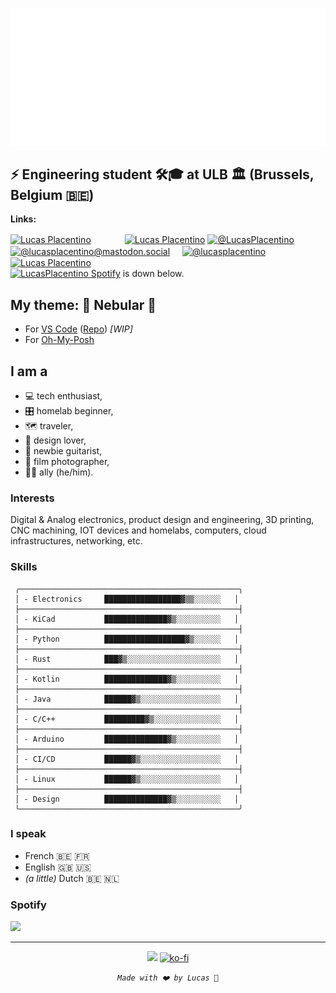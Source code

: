 <!--[![Header](https://raw.githubusercontent.com/lucasplacentino/lucasplacentino/main/my-github-banner3.gif "Header")](https://github.com/lucasplacentino)-->

<a href="https://github.com/lucasplacentino"><img src="https://raw.githubusercontent.com/LucasPlacentino/LucasPlacentino/refs/heads/main/typing-svg-readme.svg" alt="Hi there 👋 I'm Lucas, Welcome to my Github!"/></a>

## ⚡ Engineering student :hammer_and_wrench::mortar_board: at ULB :classical_building: (Brussels, Belgium :belgium:)

**Links:**
<p align="start" style="padding: 0; margin: 0;">
  <a href="https://www.linkedin.com/in/placentino-lucas/" target="_blank" title="Linkedin"><img src="https://content.linkedin.com/content/dam/me/business/en-us/amp/brand-site/v2/bg/LI-Bug.svg.original.svg" alt="Lucas Placentino" target="_blank" align="center" width="50" height="48"/></a>
  <a href="https://lucas.placentino.be/" target="_blank" title="Personal Website" style="margin-left: 50px"><img src="https://user-images.githubusercontent.com/23436953/203611821-5db5c21d-0319-4688-bc15-613ac560b93e.svg" alt="Lucas Placentino" align="center" height="70" /></a>
  <a href="https://twitter.com/intent/follow?screen_name=LucasPlacentino" target="_blank" title="Twitter"><img src="https://upload.wikimedia.org/wikipedia/commons/6/6f/Logo_of_Twitter.svg" alt="@LucasPlacentino" align="center" width="54" height="40"/></a>
  &nbsp;
  <a rel="me" href="https://mastodon.social/@lucasplacentino" target="_blank" title="Mastodon"><img src="https://upload.wikimedia.org/wikipedia/commons/4/48/Mastodon_Logotype_%28Simple%29.svg" alt="@lucasplacentino@mastodon.social" align="center" width="48" height="48"/></a>
  &nbsp;
  &nbsp;
  <a href="https://www.instagram.com/lucasplacentino" target="_blank" title="Instagram"><img src="https://upload.wikimedia.org/wikipedia/commons/e/e7/Instagram_logo_2016.svg" alt="@lucasplacentino" align="center" height="48"/></a>
  <!--<a href="https://www.instagram.com/lucasplacentino" target="_blank" title="Instagram"><img src="https://upload.wikimedia.org/wikipedia/commons/e/e7/Instagram_logo_2016.svg" alt="@lucasplacentino" align="center" width="90" height="48"/></a>-->
  &nbsp;
  <!--
  <a href="https://www.youtube.com/channel/UCQJ-jmjFdEgXQAsvjdaEhbw" target="_blank" title="My Youtube"><img src="https://upload.wikimedia.org/wikipedia/commons/0/09/YouTube_full-color_icon_%282017%29.svg" alt="Lucas Placentino" align="center" height="48"/>     </a>
  &nbsp;
  <a href="https://www.twitch.tv/ticccco1" target="_blank" title="My Twitch"><img src="https://upload.wikimedia.org/wikipedia/commons/d/d3/Twitch_Glitch_Logo_Purple.svg" alt="ticccco1" align="center" height="48" width="70"/></a>
  &nbsp;
  <a  href="https://lucaspla.medium.com/" target="_blank" title="Medium"><img src="https://upload.wikimedia.org/wikipedia/commons/e/ec/Medium_logo_Monogram.svg" alt="Lucas Placentino" target="_blank" align="center" height="52" width="50" /></a>
  &nbsp;&nbsp;&nbsp;
  <a href="https://l0cache.substack.com/" target="_blank" title="Blog - L0 Cache"><img src="https://user-images.githubusercontent.com/23436953/200170639-4cc0ec03-4ca8-4ca8-8efe-c5136b90189a.svg" alt="Lucas Placentino" target="_blank" align="center" height="44" width="44" /></a>
  &nbsp;&nbsp;&nbsp;
    -->
  &nbsp;
  <a href="https://gitlab.com/lucasplacentino" target="_blank" title="Gitlab"><img src="https://upload.wikimedia.org/wikipedia/commons/3/35/GitLab_icon.svg" alt="Lucas Placentino" align="center" height="48" /></a>
</p>
<a href="https://github.com/LucasPlacentino#spotify"><span style="color: emerald;"><img src="https://upload.wikimedia.org/wikipedia/commons/1/19/Spotify_logo_without_text.svg" alt="LucasPlacentino" display="inline-block" height="16"/> Spotify</span></a> is down below.

## My theme: 🌌 Nebular 🚀
* For [VS Code](https://marketplace.visualstudio.com/items?itemName=obsilab.nebular) ([Repo](https://github.com/LucasPlacentino/nebular-vscode)) _[WIP]_
* For [Oh-My-Posh](https://github.com/LucasPlacentino/nebular-omp)

## I am a
  - :computer: tech enthusiast,
  - :control_knobs: homelab beginner,
  - :world_map: traveler,
  - :triangular_ruler: design lover,
  - :guitar: newbie guitarist,
  - :camera_flash: film photographer,
  - :rainbow_flag: ally (he/him).

### Interests
Digital & Analog electronics, product design and engineering, 3D printing, CNC machining, IOT devices and homelabs, computers, cloud infrastructures, networking, etc.

### Skills
```text
 ╭─────────────────────────────────────────────────╮
 │ - Electronics     █████████████████▓▒▒░░░░░░   │
 ├─────────────────────────────────────────────────┤
 │ - KiCad           ██████████████▓▒░░░░░░░░░░   │
 ├─────────────────────────────────────────────────┤
 │ - Python          ██████████████████▓▒░░░░░░   │
 ├─────────────────────────────────────────────────┤
 │ - Rust            ███▓▒░░░░░░░░░░░░░░░░░░░░░   │
 ├─────────────────────────────────────────────────┤
 │ - Kotlin          ██████████████▓▒░░░░░░░░░░   │
 ├─────────────────────────────────────────────────┤
 │ - Java            ██████▓▒░░░░░░░░░░░░░░░░░░   │
 ├─────────────────────────────────────────────────┤
 │ - C/C++           █████████▓▒░░░░░░░░░░░░░░░   │
 ├─────────────────────────────────────────────────┤
 │ - Arduino         ██████████████▓▒░░░░░░░░░░   │
 ├─────────────────────────────────────────────────┤
 │ - CI/CD           ██████▓▒░░░░░░░░░░░░░░░░░░   │
 ├─────────────────────────────────────────────────┤
 │ - Linux           ██████▓▒░░░░░░░░░░░░░░░░░░   │
 ├─────────────────────────────────────────────────┤
 │ - Design          ██████████████▓▒░░░░░░░░░░   │
 ╰─────────────────────────────────────────────────╯
```

### I speak
  - French 🇧🇪 🇫🇷
  - English 🇬🇧 🇺🇸
  - *(a little)* Dutch 🇧🇪 🇳🇱

### Spotify

<a href="https://open.spotify.com/user/ticccco1" target="_blank" title="My Spotify"><img src="https://user-images.githubusercontent.com/23436953/193420709-8ce99f59-d05d-4593-b205-47790750e9ef.png" style="width: 32%"/></a>

-------------------------------
<span style="text-align: center;" align="center">
  <p align="center" markdown="1">

<a href="https://ko-fi.com/H2H8BUHSB"><img src="https://github.com/LucasPlacentino/LucasPlacentino/assets/23436953/ba0c06d6-7067-422e-a049-f9f4ed95de20" style="width: 3vw"/></a> [![ko-fi](https://ko-fi.com/img/githubbutton_sm.svg)](https://ko-fi.com/H2H8BUHSB)

*`Made with ❤️ by Lucas 🥄`*

  </p>
</span>
